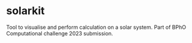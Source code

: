 # solarkit
Tool to visualise and perform calculation on a solar system. Part of BPhO Computational challenge 2023 submission.
